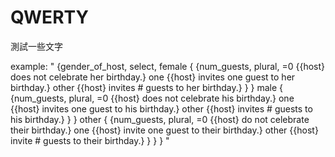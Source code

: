 # QWERTY

測試一些文字

example: " {gender_of_host, select, female { {num_guests, plural, =0 {{host} does not celebrate her birthday.} one {{host} invites one guest to her birthday.} other {{host} invites # guests to her birthday.} } } male { {num_guests, plural, =0 {{host} does not celebrate his birthday.} one {{host} invites one guest to his birthday.} other {{host} invites # guests to his birthday.} } } other { {num_guests, plural, =0 {{host} do not celebrate their birthday.} one {{host} invite one guest to their birthday.} other {{host} invite # guests to their birthday.} } } } "